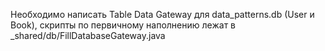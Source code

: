 Необходимо написать Table Data Gateway для data_patterns.db (User и Book), скрипты по первичному наполнению лежат в 
_shared/db/FillDatabaseGateway.java
